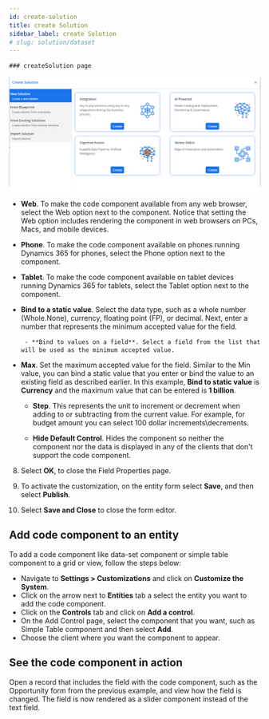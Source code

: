 ```yaml
---
id: create-solution
title: create Solution
sidebar_label: create Solution
# slug: solution/dataset
---
```


    ### createSolution page
 ![Slider control rendered on form](../../static/img/create-solution-image.png "Slider control rendered on form")  

- **Web**. To make the code component available from any web browser, select the Web option next to the component. Notice that setting the Web option includes rendering the component in web browsers on PCs, Macs, and mobile devices.

- **Phone**. To make the code component available on phones running Dynamics 365 for phones, select the Phone option next to the component.

- **Tablet**. To make the code component available on tablet devices running Dynamics 365 for tablets, select the Tablet option next to the component.
- **Bind to a static value**. Select the data type, such as a whole number (Whole.None), currency, floating point (FP), or decimal. Next, enter a number that represents the minimum accepted value for the field.  
  
       - **Bind to values on a field**. Select a field from the list that will be used as the minimum accepted value.  
  
- **Max**. Set the maximum accepted value for the field. Similar to the Min value, you can bind a static value that you enter or bind the value to an existing field as described earlier. In this example, **Bind to static value** is **Currency** and the maximum value that can be entered is **1 billion**.  
  
  - **Step**. This represents the unit to increment or decrement when adding to or subtracting from  the current value. For example, for budget amount you can select 100 dollar increments\decrements.  
  
   - **Hide Default Control**. Hides the component so neither the component nor the data is displayed in any of the clients that don't support the code component.   
  
8. Select **OK**, to close the Field Properties page.  
  
9. To activate the customization, on the entity form select **Save**, and then select **Publish**.  
  
10. Select **Save and Close** to close the form editor.  
  
## Add code component to an entity

To add a code component like data-set component or simple table component to a grid or view, follow the steps below:

  - Navigate to **Settings > Customizations** and click on **Customize the System**.
  - Click on the arrow next to **Entities** tab a select the entity you want to add the code component. 
  - Click on the **Controls** tab and click on **Add a control**.
  - On the Add Control page, select the component that you want, such as Simple Table component and then select **Add**.
  - Choose the client where you want the component to appear.


## See the code component in action  

 Open a record that includes the field with the code component, such as the Opportunity form from the previous example, and view how the field is changed. The field is now rendered as a slider component instead of the text field.  
